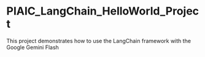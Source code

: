 # PIAIC_LangChain_HelloWorld_Project
This project demonstrates how to use the LangChain framework with the Google Gemini Flash
